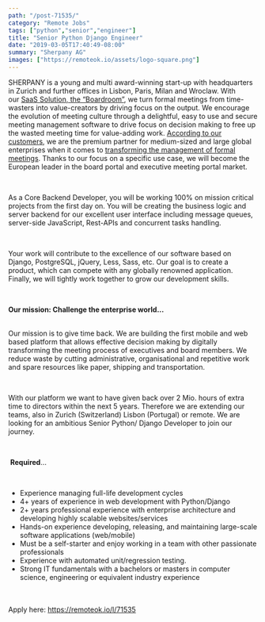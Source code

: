 ```yaml
---
path: "/post-71535/"
category: "Remote Jobs"
tags: ["python","senior","engineer"]
title: "Senior Python Django Engineer"
date: "2019-03-05T17:40:49-08:00"
summary: "Sherpany AG"
images: ["https://remoteok.io/assets/logo-square.png"]
---
```


<p>SHERPANY is a young and multi award-winning start-up with headquarters in Zurich and further offices in Lisbon, Paris, Milan and Wroclaw. With our&nbsp;<a href="https://www.youtube.com/watch?v=DAadwMai7JY" rel="nofollow">SaaS Solution, the &ldquo;Boardroom&rdquo;</a>, we turn formal meetings from time-wasters into value-creators by driving focus on the output. We encourage the evolution of meeting culture through a delightful, easy to use and secure meeting management software to drive focus on decision making to free up the wasted meeting time for value-adding work.&nbsp;<a href="https://www.youtube.com/watch?v=H_rfiyH5w4c" rel="nofollow">According to our customers</a>, we are the premium partner for medium-sized and large global enterprises when it comes to&nbsp;<a href="https://www.youtube.com/watch?v=zF7146QCz-I" rel="nofollow">transforming the management of formal meetings</a>. Thanks to our focus on a specific use case, we will become the European leader in the board portal and executive meeting portal market.</p><br /><p>As a Core Backend Developer, you will be working 100% on mission critical projects from the first day on. You will be creating the business logic and server backend for our excellent user interface including message queues, server-side JavaScript, Rest-APIs and concurrent tasks handling.&nbsp;</p><br /><p>Your work will contribute to the excellence of our software based on Django, PostgreSQL, jQuery, Less, Sass, etc. Our goal is to create a product, which can compete with any globally renowned application. Finally, we will tightly work together to grow our development skills.&nbsp;</p><br /><p><strong>Our mission: Challenge the enterprise world...</strong></p><br />Our mission is to give time back. We are building the first mobile and web based platform that allows effective decision making by digitally transforming the meeting process of executives and board members. We reduce waste by cutting administrative, organisational and repetitive work and spare resources like paper, shipping and transportation.<p><br /><p>With our platform we want to have given back over 2 Mio. hours of extra time to directors within the next 5 years.&nbsp;Therefore we are extending our teams, also in Zurich (Switzerland) Lisbon (Portugal) or remote. We&nbsp;are looking for an ambitious Senior Python/ Django Developer to join our journey.</p><br /><p>&nbsp;<strong>Required</strong>&hellip;</p><br /><ul><li>Experience managing full-life development cycles&nbsp;</li><li>4+ years of experience in web development with Python/Django&nbsp;</li><li>2+ years professional experience with enterprise architecture and developing highly scalable websites/services</li><li>Hands-on experience developing, releasing, and maintaining large-scale software applications (web/mobile)</li><li>Must be a self-starter and enjoy working in a team with other passionate professionals</li><li>Experience with automated unit/regression testing.</li><li>Strong IT fundamentals with a bachelors or masters in computer science, engineering or equivalent industry experience</li></ul>

<br/>
<br/>
Apply here: <A HREF="https://remoteok.io/l/71535">https://remoteok.io/l/71535</A>
